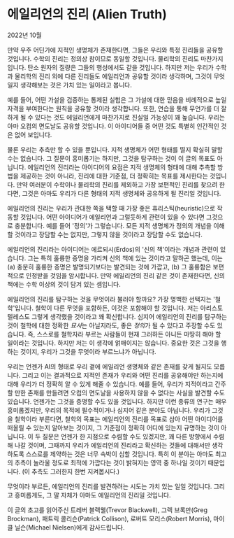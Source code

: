 # 에일리언의 진리 (Alien Truth)

2022년 10월

만약 우주 어딘가에 지적인 생명체가 존재한다면, 그들은 우리와 특정 진리들을 공유할 것입니다. 수학의 진리는 정의상 참이므로 동일할 것입니다. 물리학의 진리도 마찬가지입니다. 탄소 원자의 질량은 그들의 행성에서도 같을 것입니다. 하지만 저는 우리가 수학과 물리학의 진리 외에 다른 진리들도 에일리언과 공유할 것이라 생각하며, 그것이 무엇일지 생각해보는 것은 가치 있는 일이라고 봅니다.

예를 들어, 어떤 가설을 검증하는 통제된 실험은 그 가설에 대한 믿음을 비례적으로 높일 자격을 부여한다는 원칙을 공유할 것이라 생각합니다. 또한, 연습을 통해 무언가를 더 잘하게 될 수 있다는 것도 에일리언에게 마찬가지로 진실일 가능성이 꽤 높습니다. 우리는 아마 오컴의 면도날도 공유할 것입니다. 이 아이디어들 중 어떤 것도 특별히 인간적인 것은 없어 보입니다.

물론 우리는 추측만 할 수 있을 뿐입니다. 지적 생명체가 어떤 형태를 띨지 확실히 말할 수는 없습니다. 그 질문이 흥미롭기는 하지만, 그것을 탐구하는 것이 이 글의 목표도 아닙니다. 에일리언의 진리라는 아이디어의 요점은 지적 생명체의 형태에 대해 추측할 방법을 제공하는 것이 아니라, 진리에 대한 기준점, 더 정확히는 목표를 제시한다는 것입니다. 만약 여러분이 수학이나 물리학의 진리를 제외하고 가장 보편적인 진리를 찾으려 한다면, 그것은 아마도 우리가 다른 형태의 지적 생명체와 공유하게 될 진리일 것입니다.

에일리언의 진리는 우리가 관대한 쪽을 택할 때 가장 좋은 휴리스틱(heuristic)으로 작동할 것입니다. 어떤 아이디어가 에일리언과 그럴듯하게 관련이 있을 수 있다면 그것으로 충분합니다. 예를 들어 '정의'가 그렇습니다. 모든 지적 생명체가 정의의 개념을 이해할 것이라고 장담할 수는 없지만, 그렇지 않을 것이라고 장담할 수도 없습니다.

에일리언의 진리라는 아이디어는 에르되시(Erdos)의 '신의 책'이라는 개념과 관련이 있습니다. 그는 특히 훌륭한 증명을 가리켜 신의 책에 있는 것이라고 말하곤 했는데, 이는 (a) 충분히 훌륭한 증명은 발명되기보다는 발견되는 것에 가깝고, (b) 그 훌륭함은 보편적으로 인정받을 것임을 암시합니다. 만약 에일리언의 진리 같은 것이 존재한다면, 신의 책에는 수학 이상의 것이 담겨 있는 셈입니다.

에일리언의 진리를 탐구하는 것을 무엇이라 불러야 할까요? 가장 명백한 선택지는 '철학'입니다. 철학이 다른 무엇을 포함하든, 이것은 포함해야 할 것입니다. 저는 아리스토텔레스도 그렇게 생각했을 것이라고 꽤 확신합니다. 심지어 에일리언의 진리를 탐구하는 것이 철학에 대한 정확한 *묘사*는 아닐지라도, 좋은 *정의*가 될 수 있다고 주장할 수도 있습니다. 즉, 스스로를 철학자라 부르는 사람들이 현재 그러하든 아니든 마땅히 해야 할 일이라는 것입니다. 하지만 저는 이 생각에 얽매이지는 않습니다. 중요한 것은 그것을 행하는 것이지, 우리가 그것을 무엇이라 부르느냐가 아닙니다.

우리는 언젠가 AI의 형태로 우리 곁에 에일리언 생명체와 같은 존재를 갖게 될지도 모릅니다. 그리고 이는 결과적으로 지적인 존재가 우리와 어떤 진리를 공유해야만 하는지에 대해 우리가 더 정확히 알 수 있게 해줄 수 있습니다. 예를 들어, 우리가 지적이라고 간주할 만한 존재를 만들려면 오컴의 면도날을 사용하지 않을 수 없다는 사실을 발견할 수도 있습니다. 언젠가는 그것을 증명할 수도 있을 것입니다. 하지만 이런 종류의 연구는 매우 흥미롭겠지만, 우리의 목적에 필수적이거나 심지어 같은 분야도 아닙니다. 우리가 그것을 철학이라 부른다면, 철학의 목표는 에일리언의 진리를 목표로 삼아 어떤 아이디어를 떠올릴 수 있는지 알아보는 것이지, 그 기준점이 정확히 어디에 있는지 규명하는 것이 아닙니다. 이 두 질문은 언젠가 한 지점으로 수렴할 수도 있겠지만, 꽤 다른 방향에서 수렴해 나갈 것이며, 그때까지 우리가 에일리언의 진리라고 확신하는 것들에 대해서만 생각하도록 스스로를 제약하는 것은 너무 속박이 심할 것입니다. 특히 이 분야는 아마도 최고의 추측이 놀라울 정도로 최적에 가깝다는 것이 밝혀지는 영역 중 하나일 것이기 때문입니다. (이 추측도 그러한지 한번 지켜봅시다.)

무엇이라 부르든, 에일리언의 진리를 발견하려는 시도는 가치 있는 일일 것입니다. 그리고 흥미롭게도, 그 말 자체가 아마도 에일리언의 진리일 것입니다.

이 글의 초고를 읽어주신 트레버 블랙웰(Trevor Blackwell), 그렉 브록만(Greg Brockman), 패트릭 콜리슨(Patrick Collison), 로버트 모리스(Robert Morris), 마이클 닐슨(Michael Nielsen)에게 감사드립니다.
